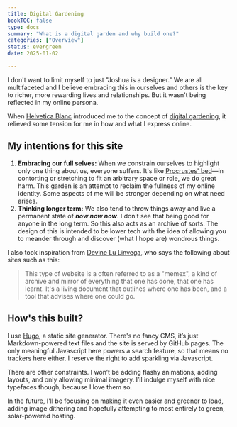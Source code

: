 ```yaml
---
title: Digital Gardening
bookTOC: false
type: docs
summary: "What is a digital garden and why build one?"
categories: ["Overview"]
status: evergreen
date: 2025-01-02

---
```


I don't want to limit myself to just "Joshua is a designer." We are all multifaceted and I believe embracing this in ourselves and others is the key to richer, more rewarding lives and relationships. But it wasn't being reflected in my online persona.

When [Helvetica Blanc](https://helveticablanc.com) introduced me to the concept of [digital gardening](https://www.technologyreview.com/2020/09/03/1007716/digital-gardens-let-you-cultivate-your-own-little-bit-of-the-internet/), it relieved some tension for me in how and what I express online. 

## My intentions for this site

1. **Embracing our full selves:**  When we constrain ourselves to highlight only one thing about us, everyone suffers. It's like [Procrustes' bed](https://en.wikipedia.org/wiki/Procrustes)—in contorting or stretching to fit an arbitrary space or role, we do great harm. This garden is an attempt to reclaim the fullness of my online identity. Some aspects of me will be stronger depending on what need arises.  
2. **Thinking longer term:** We also tend to throw things away and live a permanent state of ***now now now***. I don’t see that being good for anyone in the long term. So this also acts as an archive of sorts. The design of this is intended to be lower tech with the idea of allowing you to meander through and discover (what I hope are) wondrous things.

I also took inspiration from [Devine Lu Linvega](https://wiki.xxiivv.com/site/home.html), who says the following about sites such as this:

> This type of website is a often referred to as a "memex", a kind of archive and mirror of everything that one has done, that one has learnt. It's a living document that outlines where one has been, and a tool that advises where one could go. 


## How's this built?
I use [Hugo](http://gohugo.io), a static site generator. There's no fancy CMS, it’s just Markdown-powered text files and the site is served by GitHub pages. The only meaningful Javascript here powers a search feature, so that means no trackers here either. I reserve the right to add sparkling via Javascript.

There are other constraints. I won’t be adding flashy animations, adding layouts, and only allowing minimal imagery. I’ll indulge myself with nice typefaces though, because I love them so. 

In the future, I'll be focusing on making it even easier and greener to load, adding image dithering and hopefully attempting to most entirely to green, solar-powered hosting.